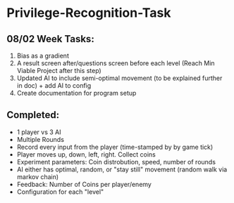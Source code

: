 # Privilege-Recognition-Task

## 08/02 Week Tasks:
1. Bias as a gradient
2. A result screen after/questions screen before each level (Reach Min Viable Project after this step)
3. Updated AI to include semi-optimal movement (to be explained further in doc) + add AI to config
4. Create documentation for program setup

## Completed:

- 1 player vs 3 AI
- Multiple Rounds
- Record every input from the player (time-stamped by by game tick)
- Player moves up, down, left, right. Collect coins
- Experiment parameters: Coin distrobution, speed, number of rounds
- AI either has optimal, random, or "stay still" movement (random walk via markov chain)
- Feedback: Number of Coins per player/enemy
- Configuration for each "level"
